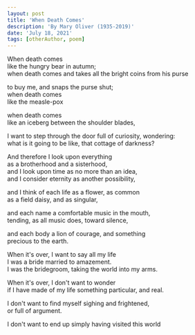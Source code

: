 ```yaml
---
layout: post
title: 'When Death Comes'
description: 'By Mary Oliver (1935-2019)'
date: 'July 18, 2021'
tags: [otherAuthor, poem]
---
```


When death comes  
like the hungry bear in autumn;  
when death comes and takes all the bright coins from his purse

to buy me, and snaps the purse shut;  
when death comes  
like the measle-pox

when death comes  
like an iceberg between the shoulder blades,

I want to step through the door full of curiosity, wondering:  
what is it going to be like, that cottage of darkness?

And therefore I look upon everything  
as a brotherhood and a sisterhood,  
and I look upon time as no more than an idea,  
and I consider eternity as another possibility,

and I think of each life as a flower, as common  
as a field daisy, and as singular,

and each name a comfortable music in the mouth,  
tending, as all music does, toward silence,

and each body a lion of courage, and something  
precious to the earth.
 
When it's over, I want to say all my life  
I was a bride married to amazement.  
I was the bridegroom, taking the world into my arms.
 
When it's over, I don't want to wonder  
if I have made of my life something particular, and real.
 
I don't want to find myself sighing and frightened,  
or full of argument.
 
I don't want to end up simply having visited this world